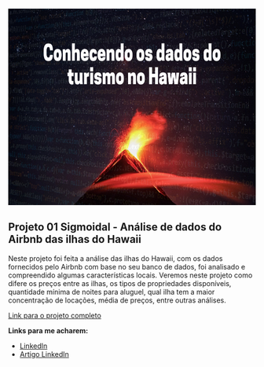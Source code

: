 <p align="center">
  <img src="https://github.com/LuizVaccaro/Projeto01/blob/main/Vamos%20Conhecer%20Sobre%20o%20Hawaii%20(1).png?raw=true" alt="imagem maneira relacionada ao projeto"height=400px >
</p>

## Projeto 01 Sigmoidal - Análise de dados do Airbnb das ilhas do Hawaii

Neste projeto foi feita a análise das ilhas do Hawaii, com os dados fornecidos pelo Airbnb com base no seu banco de dados, foi analisado e compreendido algumas características locais. Veremos neste projeto como difere os preços entre as ilhas, os tipos de propriedades disponíveis, quantidade mínima de noites para aluguel, qual ilha tem a maior concentração de locações, média de preços, entre outras análises.

[Link para o projeto completo](https://colab.research.google.com/drive/17NmsL-V_pgCcKOPBYayOYG9yKqidQQpv?usp=sharing)

**Links para me acharem:**
* [LinkedIn](https://www.linkedin.com/in/luiz-felipe-cougo-vaccaro-9b5790184/)
* [Artigo LinkedIn](https://www.linkedin.com/pulse/an%25C3%25A1lise-de-dados-do-airbnb-das-ilhas-hawaii-luiz-felipe-cougo-vaccaro)






